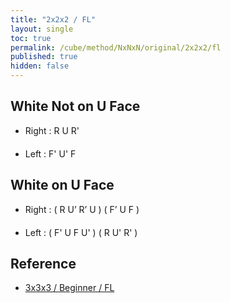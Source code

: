 ```yaml
---
title: "2x2x2 / FL"
layout: single
toc: true
permalink: /cube/method/NxNxN/original/2x2x2/fl
published: true
hidden: false
---
```


<head>
  <base target="_blank">
  <style>
    .twisty-wrapper {
      margin        : 20px 0px;
    }
    twisty-player {
      background    : "checkered-transparent";
      hint-facelets : "floating";
      width         : 300px;
      height        : 200px;
    }
  </style>
  <script
    src   = "https://cdn.cubing.net/js/cubing/twisty"
    type  = "module"
    defer
  ></script>
</head>



## White Not on U Face

- Right : R U R'
  <div class="twisty-wrapper">
    <twisty-player
      puzzle                    = "2x2x2"
      experimental-stickering   = "F2L"
      alg                       = "R U R'"
      experimental-setup-alg    = ""
      experimental-setup-anchor = "end"
    ></twisty-player>
  </div>
- Left : F' U' F
  <div class="twisty-wrapper">
    <twisty-player
      puzzle                    = "2x2x2"
      experimental-stickering   = "F2L"
      alg                       = "F' U' F"
      experimental-setup-alg    = ""
      experimental-setup-anchor = "end"
    ></twisty-player>
  </div>



## White on U Face

- Right : ( R U’ R’ U ) ( F’ U F )
  <div class="twisty-wrapper">
    <twisty-player
      puzzle                    = "2x2x2"
      experimental-stickering   = "F2L"
      alg                       = "R U’ R’ U F’ U F"
      experimental-setup-alg    = ""
      experimental-setup-anchor = "end"
    ></twisty-player>
  </div>
- Left : ( F' U F U' ) ( R U' R' )
  <div class="twisty-wrapper">
    <twisty-player
      puzzle                    = "2x2x2"
      experimental-stickering   = "F2L"
      alg                       = "F' U F U' R U' R'"
      experimental-setup-alg    = ""
      experimental-setup-anchor = "end"
    ></twisty-player>
  </div>


## Reference

- [3x3x3 / Beginner / FL](/cube/method/NxNxN/original/3x3x3/beginner/fl)
